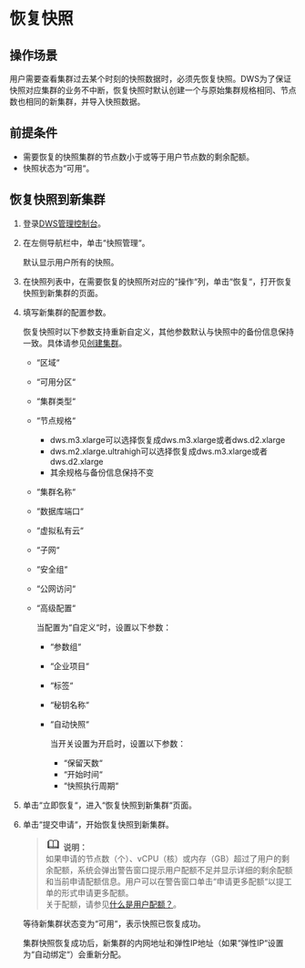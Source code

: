 # 恢复快照<a name="zh-cn_topic_0053720821"></a>

## 操作场景<a name="section5077928895949"></a>

用户需要查看集群过去某个时刻的快照数据时，必须先恢复快照。DWS为了保证快照对应集群的业务不中断，恢复快照时默认创建一个与原始集群规格相同、节点数也相同的新集群，并导入快照数据。

## 前提条件<a name="section6649278810248"></a>

-   需要恢复的快照集群的节点数小于或等于用户节点数的剩余配额。
-   快照状态为“可用“。

## 恢复快照到新集群<a name="section1075799010355"></a>

1.  登录[DWS管理控制台](https://console.huaweicloud.com/dws)。
2.  在左侧导航栏中，单击“快照管理“。

    默认显示用户所有的快照。

3.  在快照列表中，在需要恢复的快照所对应的“操作“列，单击“恢复“，打开恢复快照到新集群的页面。
4.  填写新集群的配置参数。

    恢复快照时以下参数支持重新自定义，其他参数默认与快照中的备份信息保持一致。具体请参见[创建集群](创建集群.md)。

    -   “区域“
    -   “可用分区“
    -   “集群类型“
    -   “节点规格“
        -   dws.m3.xlarge可以选择恢复成dws.m3.xlarge或者dws.d2.xlarge
        -   dws.m2.xlarge.ultrahigh可以选择恢复成dws.m3.xlarge或者dws.d2.xlarge
        -   其余规格与备份信息保持不变

    -   “集群名称“
    -   “数据库端口“
    -   “虚拟私有云“
    -   “子网“
    -   “安全组“
    -   “公网访问“
    -   “高级配置“

        当配置为“自定义“时，设置以下参数：

        -   “参数组“
        -   “企业项目“
        -   “标签“
        -   “秘钥名称“
        -   “自动快照“

            当开关设置为开启时，设置以下参数：

            -   “保留天数“
            -   “开始时间“
            -   “快照执行周期“



5.  单击“立即恢复“，进入“恢复快照到新集群“页面。
6.  单击“提交申请“，开始恢复快照到新集群。

    >![](public_sys-resources/icon-note.gif) **说明：**   
    >如果申请的节点数（个）、vCPU（核）或内存（GB）超过了用户的剩余配额，系统会弹出警告窗口提示用户配额不足并显示详细的剩余配额和当前申请配额信息。用户可以在警告窗口单击“申请更多配额“以提工单的形式申请更多配额。  
    >关于配额，请参见[什么是用户配额？](https://support.huaweicloud.com/dws_faq/dws_03_0034.html)。  

    等待新集群状态变为“可用“，表示快照已恢复成功。

    集群快照恢复成功后，新集群的内网地址和弹性IP地址（如果“弹性IP“设置为“自动绑定“）会重新分配。


